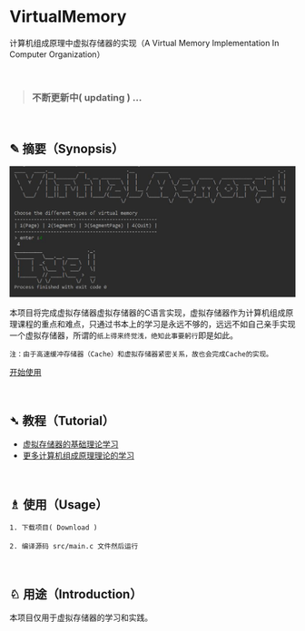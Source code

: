 # VirtualMemory
计算机组成原理中虚拟存储器的实现（A Virtual Memory Implementation In Computer Organization）

<br>

> ### 不断更新中( updating ) ...

<br>

## ✎ 摘要（Synopsis）

<img src="https://github.com/Lvsi-China/VirtualMemory/raw/master/extra/images/logo.jpg">

本项目将完成虚拟存储器虚拟存储器的C语言实现，虚拟存储器作为计算机组成原理课程的重点和难点，只通过书本上的学习是永远不够的，远远不如自己亲手实现一个虚拟存储器，所谓的```纸上得来终觉浅，绝知此事要躬行```即是如此。

```注：由于高速缓冲存储器（Cache）和虚拟存储器紧密关系，故也会完成Cache的实现。```


[开始使用](#article-usage)

<br>

## ➴ 教程（Tutorial）

- [虚拟存储器的基础理论学习](https://github.com/Lvsi-China/VirtualMemory/blob/master/docs/1.md)
- [更多计算机组成原理理论的学习](https://github.com/Lvsi-China/CSTheory)

<br/>

## <span id="article-usage">♗ 使用（Usage）</span>
	1. 下载项目( Download )

	2. 编译源码 src/main.c 文件然后运行
<br>

## ♘ 用途（Introduction）
本项目仅用于虚拟存储器的学习和实践。
